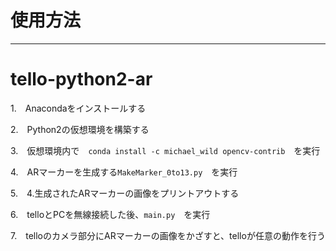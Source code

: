 # 使用方法


------------------------------------------------
# tello-python2-ar
1.　Anacondaをインストールする<br>

2.　Python2の仮想環境を構築する<br>

3.　仮想環境内で　`conda install -c michael_wild opencv-contrib`　を実行<br>

4.　ARマーカーを生成する`MakeMarker_0to13.py`　を実行<br>

5.　4.生成されたARマーカーの画像をプリントアウトする<br>

6.　telloとPCを無線接続した後、`main.py`　を実行<br>

7.　telloのカメラ部分にARマーカーの画像をかざすと、telloが任意の動作を行う<br>

